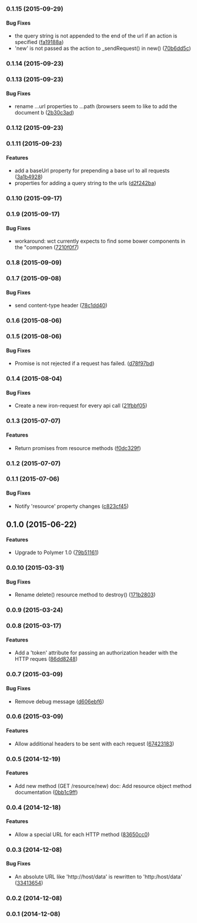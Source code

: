 <a name="0.1.15"></a>
### 0.1.15 (2015-09-29)


#### Bug Fixes

* the query string is not appended to the end of the url if an action is specified ([fa19188a](http://github.com/grappendorf/grapp-rest-resource/commit/fa19188ab6fc5b2bbf1c7d284f61d7df3f9647a9))
* 'new' is not passed as the action to _sendRequest() in new() ([70b6dd5c](http://github.com/grappendorf/grapp-rest-resource/commit/70b6dd5c32fdc8f0e1592cf3406f572d559f38b1))


<a name="0.1.14"></a>
### 0.1.14 (2015-09-23)


<a name="0.1.13"></a>
### 0.1.13 (2015-09-23)


#### Bug Fixes

* rename ...url properties to ...path (browsers seem to like to add the document b ([2b30c3ad](http://github.com/grappendorf/grapp-rest-resource/commit/2b30c3ad1a5f85a981513feff5786c5edd0eb981))


<a name="0.1.12"></a>
### 0.1.12 (2015-09-23)


<a name="0.1.11"></a>
### 0.1.11 (2015-09-23)


#### Features

* add a baseUrl property for prepending a base url to all requests ([3a1b4928](http://github.com/grappendorf/grapp-rest-resource/commit/3a1b4928c0482c6db6595755968ad71ea8e610b6))
* properties for adding a query string to the urls ([d2f242ba](http://github.com/grappendorf/grapp-rest-resource/commit/d2f242bade2a1365c96b103f905311143b6cc922))


<a name="0.1.10"></a>
### 0.1.10 (2015-09-17)


<a name="0.1.9"></a>
### 0.1.9 (2015-09-17)


#### Bug Fixes

* workaround: wct currently expects to find some bower components in the "componen ([7210f0f7](http://github.com/grappendorf/grapp-rest-resource/commit/7210f0f74752e5a3c3536b39a0e9cc8af00a2cb2))


<a name="0.1.8"></a>
### 0.1.8 (2015-09-09)


<a name="0.1.7"></a>
### 0.1.7 (2015-09-08)


#### Bug Fixes

* send content-type header ([78c1dd40](http://github.com/grappendorf/grapp-rest-resource/commit/78c1dd40dde990b5e39ccd205eea76ce43d214ea))


<a name="0.1.6"></a>
### 0.1.6 (2015-08-06)


<a name="0.1.5"></a>
### 0.1.5 (2015-08-06)


#### Bug Fixes

* Promise is not rejected if a request has failed. ([d78f97bd](http://github.com/grappendorf/grapp-rest-resource/commit/d78f97bde06e5279895687d7372a01a4588832e6))


<a name="0.1.4"></a>
### 0.1.4 (2015-08-04)


#### Bug Fixes

* Create a new iron-request for every api call ([21fbbf05](http://github.com/grappendorf/grapp-rest-resource/commit/21fbbf050b6bf16f13233221ec1b83b275a3f5be))


<a name="0.1.3"></a>
### 0.1.3 (2015-07-07)


#### Features

* Return promises from resource methods ([f0dc329f](http://github.com/grappendorf/grapp-rest-resource/commit/f0dc329f478a6d4cbc28a8e2ae4128e2c1d658e6))


<a name="0.1.2"></a>
### 0.1.2 (2015-07-07)


<a name="0.1.1"></a>
### 0.1.1 (2015-07-06)


#### Bug Fixes

* Notify 'resource' property changes ([c823cf45](http://github.com/grappendorf/grapp-rest-resource/commit/c823cf45e7e5d3088e89ccf91f5f43d58de899a5))


<a name="0.1.0"></a>
## 0.1.0 (2015-06-22)


#### Features

* Upgrade to Polymer 1.0 ([79b51161](http://github.com/grappendorf/grapp-rest-resource/commit/79b511614ac979ed588a8a1380f2e318cfcb4117))


<a name="0.0.10"></a>
### 0.0.10 (2015-03-31)


#### Bug Fixes

* Rename delete() resource method to destroy() ([171b2803](http://github.com/grappendorf/grapp-rest-resource/commit/171b28031f388063e6ca253e4b4b8ee72baa3eaa))


<a name="0.0.9"></a>
### 0.0.9 (2015-03-24)


<a name="0.0.8"></a>
### 0.0.8 (2015-03-17)


#### Features

* Add a 'token' attribute for passing an authorization header with the HTTP reques ([86dd8248](http://github.com/grappendorf/grapp-rest-resource/commit/86dd82483802b27f87c4d8b4cd555d0198ab9a88))


<a name="0.0.7"></a>
### 0.0.7 (2015-03-09)


#### Bug Fixes

* Remove debug message ([d606ebf6](http://github.com/grappendorf/grapp-rest-resource/commit/d606ebf654f4d932e14e8f05f71802e98e01d09a))


<a name="0.0.6"></a>
### 0.0.6 (2015-03-09)


#### Features

* Allow additional headers to be sent with each request ([67423183](http://github.com/grappendorf/grapp-rest-resource/commit/6742318323b1616579ef9acd6e7caba21b384b6c))


<a name="0.0.5"></a>
### 0.0.5 (2014-12-19)


#### Features

* Add new method (GET /resource/new) doc: Add resource object method documentation ([0bb1c9ff](http://github.com/grappendorf/grapp-rest-resource/commit/0bb1c9ff2568bcce8058b0ec69bc8a8fa466265b))


<a name="0.0.4"></a>
### 0.0.4 (2014-12-18)


#### Features

* Allow a special URL for each HTTP method ([83650cc0](http://github.com/grappendorf/grapp-rest-resource/commit/83650cc09a67f737b6d13747a8c0db15337654c6))


<a name="0.0.3"></a>
### 0.0.3 (2014-12-08)


#### Bug Fixes

* An absolute URL like 'http://host/data' is rewritten to 'http:/host/data' ([33413654](http://github.com/grappendorf/grapp-rest-resource/commit/33413654eca4854d0f2c99758b806dac4abc9e9e))


<a name="0.0.2"></a>
### 0.0.2 (2014-12-08)


<a name="0.0.1"></a>
### 0.0.1 (2014-12-08)


